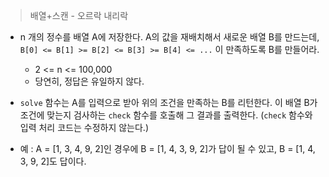 > 배열+스캔 - 오르락 내리락
- n 개의 정수를 배열 A에 저장한다. A의 값을 재배치해서 새로운 배열 B를 만드는데, 
  `B[0] <= B[1] >= B[2] <= B[3] >= B[4] <= ...` 이 만족하도록 B를 만들어라.
  - 2 <= n <= 100,000
  - 당연히, 정답은 유일하지 않다.
  
- `solve` 함수는 A를 입력으로 받아 위의 조건을 만족하는 B를 리턴한다.
  이 배열 B가 조건에 맞는지 검사하는 `check` 함수를 호출해 그 결과를 출력한다.
  (`check` 함수와 입력 처리 코드는 수정하지 않는다.)
  
- 예 : A = [1, 3, 4, 9, 2]인 경우에 B = [1, 4, 3, 9, 2]가
  답이 될 수 있고, B = [1, 4, 3, 9, 2]도 답이다.